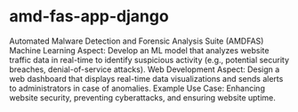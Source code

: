 # amd-fas-app-django
Automated Malware Detection and Forensic Analysis Suite (AMDFAS)
Machine Learning Aspect: Develop an ML model that analyzes website traffic data in real-time to identify suspicious activity (e.g., potential security breaches, denial-of-service attacks).
Web Development Aspect: Design a web dashboard that displays real-time data visualizations and sends alerts to administrators in case of anomalies.
Example Use Case: Enhancing website security, preventing cyberattacks, and ensuring website uptime.
